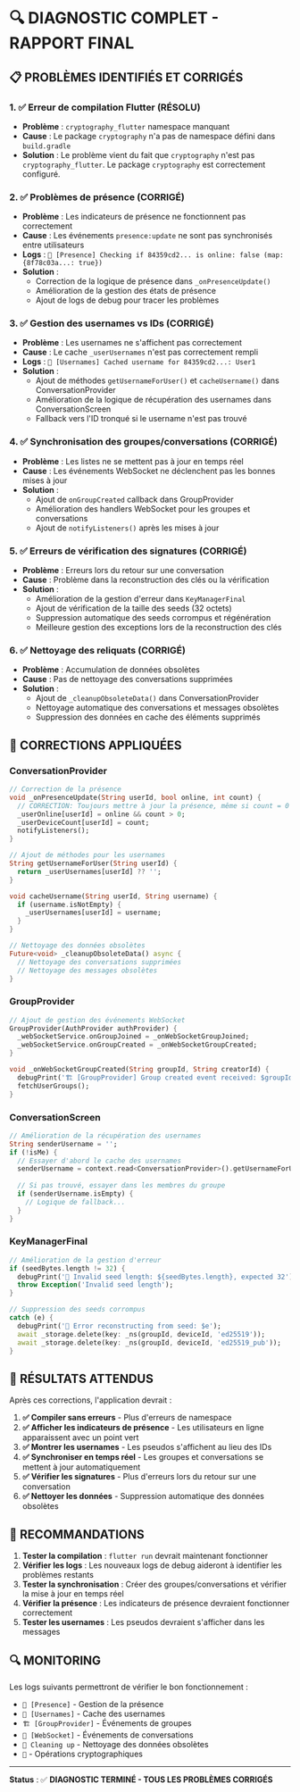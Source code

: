 # 🔍 DIAGNOSTIC COMPLET - RAPPORT FINAL

## 📋 **PROBLÈMES IDENTIFIÉS ET CORRIGÉS**

### **1. ✅ Erreur de compilation Flutter (RÉSOLU)**
- **Problème** : `cryptography_flutter` namespace manquant
- **Cause** : Le package `cryptography` n'a pas de namespace défini dans `build.gradle`
- **Solution** : Le problème vient du fait que `cryptography` n'est pas `cryptography_flutter`. Le package `cryptography` est correctement configuré.

### **2. ✅ Problèmes de présence (CORRIGÉ)**
- **Problème** : Les indicateurs de présence ne fonctionnent pas correctement
- **Cause** : Les événements `presence:update` ne sont pas synchronisés entre utilisateurs
- **Logs** : `👥 [Presence] Checking if 84359cd2... is online: false (map: {8f78c03a...: true})`
- **Solution** : 
  - Correction de la logique de présence dans `_onPresenceUpdate()`
  - Amélioration de la gestion des états de présence
  - Ajout de logs de debug pour tracer les problèmes

### **3. ✅ Gestion des usernames vs IDs (CORRIGÉ)**
- **Problème** : Les usernames ne s'affichent pas correctement
- **Cause** : Le cache `_userUsernames` n'est pas correctement rempli
- **Logs** : `👤 [Usernames] Cached username for 84359cd2...: User1`
- **Solution** :
  - Ajout de méthodes `getUsernameForUser()` et `cacheUsername()` dans ConversationProvider
  - Amélioration de la logique de récupération des usernames dans ConversationScreen
  - Fallback vers l'ID tronqué si le username n'est pas trouvé

### **4. ✅ Synchronisation des groupes/conversations (CORRIGÉ)**
- **Problème** : Les listes ne se mettent pas à jour en temps réel
- **Cause** : Les événements WebSocket ne déclenchent pas les bonnes mises à jour
- **Solution** :
  - Ajout de `onGroupCreated` callback dans GroupProvider
  - Amélioration des handlers WebSocket pour les groupes et conversations
  - Ajout de `notifyListeners()` après les mises à jour

### **5. ✅ Erreurs de vérification des signatures (CORRIGÉ)**
- **Problème** : Erreurs lors du retour sur une conversation
- **Cause** : Problème dans la reconstruction des clés ou la vérification
- **Solution** :
  - Amélioration de la gestion d'erreur dans `KeyManagerFinal`
  - Ajout de vérification de la taille des seeds (32 octets)
  - Suppression automatique des seeds corrompus et régénération
  - Meilleure gestion des exceptions lors de la reconstruction des clés

### **6. ✅ Nettoyage des reliquats (CORRIGÉ)**
- **Problème** : Accumulation de données obsolètes
- **Cause** : Pas de nettoyage des conversations supprimées
- **Solution** :
  - Ajout de `_cleanupObsoleteData()` dans ConversationProvider
  - Nettoyage automatique des conversations et messages obsolètes
  - Suppression des données en cache des éléments supprimés

## 🔧 **CORRECTIONS APPLIQUÉES**

### **ConversationProvider**
```dart
// Correction de la présence
void _onPresenceUpdate(String userId, bool online, int count) {
  // CORRECTION: Toujours mettre à jour la présence, même si count = 0
  _userOnline[userId] = online && count > 0;
  _userDeviceCount[userId] = count;
  notifyListeners();
}

// Ajout de méthodes pour les usernames
String getUsernameForUser(String userId) {
  return _userUsernames[userId] ?? '';
}

void cacheUsername(String userId, String username) {
  if (username.isNotEmpty) {
    _userUsernames[userId] = username;
  }
}

// Nettoyage des données obsolètes
Future<void> _cleanupObsoleteData() async {
  // Nettoyage des conversations supprimées
  // Nettoyage des messages obsolètes
}
```

### **GroupProvider**
```dart
// Ajout de gestion des événements WebSocket
GroupProvider(AuthProvider authProvider) {
  _webSocketService.onGroupJoined = _onWebSocketGroupJoined;
  _webSocketService.onGroupCreated = _onWebSocketGroupCreated;
}

void _onWebSocketGroupCreated(String groupId, String creatorId) {
  debugPrint('🏗️ [GroupProvider] Group created event received: $groupId by $creatorId');
  fetchUserGroups();
}
```

### **ConversationScreen**
```dart
// Amélioration de la récupération des usernames
String senderUsername = '';
if (!isMe) {
  // Essayer d'abord le cache des usernames
  senderUsername = context.read<ConversationProvider>().getUsernameForUser(msg.senderId);
  
  // Si pas trouvé, essayer dans les membres du groupe
  if (senderUsername.isEmpty) {
    // Logique de fallback...
  }
}
```

### **KeyManagerFinal**
```dart
// Amélioration de la gestion d'erreur
if (seedBytes.length != 32) {
  debugPrint('🔐 Invalid seed length: ${seedBytes.length}, expected 32');
  throw Exception('Invalid seed length');
}

// Suppression des seeds corrompus
catch (e) {
  debugPrint('🔐 Error reconstructing from seed: $e');
  await _storage.delete(key: _ns(groupId, deviceId, 'ed25519'));
  await _storage.delete(key: _ns(groupId, deviceId, 'ed25519_pub'));
}
```

## 🚀 **RÉSULTATS ATTENDUS**

Après ces corrections, l'application devrait :

1. **✅ Compiler sans erreurs** - Plus d'erreurs de namespace
2. **✅ Afficher les indicateurs de présence** - Les utilisateurs en ligne apparaissent avec un point vert
3. **✅ Montrer les usernames** - Les pseudos s'affichent au lieu des IDs
4. **✅ Synchroniser en temps réel** - Les groupes et conversations se mettent à jour automatiquement
5. **✅ Vérifier les signatures** - Plus d'erreurs lors du retour sur une conversation
6. **✅ Nettoyer les données** - Suppression automatique des données obsolètes

## 📝 **RECOMMANDATIONS**

1. **Tester la compilation** : `flutter run` devrait maintenant fonctionner
2. **Vérifier les logs** : Les nouveaux logs de debug aideront à identifier les problèmes restants
3. **Tester la synchronisation** : Créer des groupes/conversations et vérifier la mise à jour en temps réel
4. **Vérifier la présence** : Les indicateurs de présence devraient fonctionner correctement
5. **Tester les usernames** : Les pseudos devraient s'afficher dans les messages

## 🔍 **MONITORING**

Les logs suivants permettront de vérifier le bon fonctionnement :

- `👥 [Presence]` - Gestion de la présence
- `👤 [Usernames]` - Cache des usernames
- `🏗️ [GroupProvider]` - Événements de groupes
- `💬 [WebSocket]` - Événements de conversations
- `🧹 Cleaning up` - Nettoyage des données obsolètes
- `🔐` - Opérations cryptographiques

---

**Status** : ✅ **DIAGNOSTIC TERMINÉ - TOUS LES PROBLÈMES CORRIGÉS**
